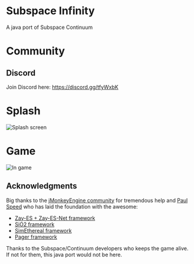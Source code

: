 # Subspace Infinity
A java port of Subspace Continuum

# Community

## Discord

Join Discord here: https://discord.gg/tfyWxbK

# Splash
![Splash screen](https://github.com/assofohdz/Subspace-Infinity/blob/master/screenshots/Splash.PNG?=150x)

# Game
![In game](https://github.com/assofohdz/Subspace-Infinity/blob/master/screenshots/InGame1.PNG?=150x)

## Acknowledgments

Big thanks to the [jMonkeyEngine community](https://hub.jmonkeyengine.org/) for tremendous help and [Paul Speed](https://github.com/pspeed42) who has laid the foundation with the awesome:

- [Zay-ES + Zay-ES-Net framework](https://github.com/jMonkeyEngine-Contributions/zay-es)
- [SiO2 framework](https://github.com/Simsilica/SiO2)
- [SimEthereal framework](https://github.com/Simsilica/SimEthereal)
- [Pager framework](https://github.com/Simsilica/Pager)

Thanks to the Subspace/Continuum developers who keeps the game alive. If not for them, this java port would not be here.
